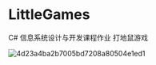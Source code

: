 # LittleGames
C# 信息系统设计与开发课程作业 
打地鼠游戏

![4d23a4ba2b7005bd7208a80504e1ed1](https://github.com/Yanqin-s/LittleGames/assets/73566885/3d15ff59-f480-462a-935e-f271203959ad)
